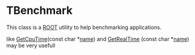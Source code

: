 # TBenchmark

This class is a [ROOT](https://root.cern.ch/doc/v608/namespaceROOT.html) utility to help benchmarking applications.

like [GetCpuTime](https://root.cern.ch/doc/v608/classTBenchmark.html#ad8c4931a37ea44be4c02ad171dd54f98)\(const char \*[name](https://root.cern.ch/doc/v608/TGX11_8cxx.html#a3777dbae63a15da001b2baa317a25149)\) and [GetRealTime](#) \(const char \*[name](#)\) may be very usefull





